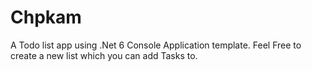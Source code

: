 # Chpkam
A Todo list app using .Net 6 Console Application template.
Feel Free to create a new list which you can add Tasks to.
